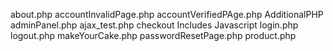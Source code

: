 about.php
accountInvalidPage.php
accountVerifiedPAge.php
AdditionalPHP
adminPanel.php
ajax_test.php
checkout
Includes
Javascript
login.php
logout.php
makeYourCake.php
passwordResetPage.php
product.php
